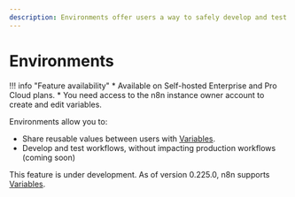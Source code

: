 ```yaml
---
description: Environments offer users a way to safely develop and test workflows, without impacting production workflows.
---
```


# Environments

!!! info "Feature availability"
	* Available on Self-hosted Enterprise and Pro Cloud plans.
	* You need access to the n8n instance owner account to create and edit variables.

Environments allow you to:

* Share reusable values between users with [Variables](/environments/variables/).
* Develop and test workflows, without impacting production workflows (coming soon)

This feature is under development. As of version 0.225.0, n8n supports [Variables](/environments/variables/).
